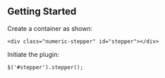 Getting Started
---------------



Create a container as shown:

	<div class="numeric-stepper" id="stepper"></div>
	
Initiate the plugin:
	
	$('#stepper').stepper();
	